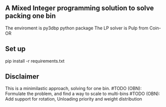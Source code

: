 ## A Mixed Integer programming solution to solve packing one bin
The enviroment is py3dbp python package
The LP solver is Pulp from Coin-OR


## Set up
pip install -r requirements.txt


## Disclaimer
This is a minimilastic approach, solving for one bin.
#TODO (OBN): Formulate the problem, and find a way to scale to multi-bins
#TODO (OBN): Add support for rotation, Unloading priority and weight distribution
